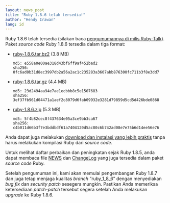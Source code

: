 ```yaml
---
layout: news_post
title: "Ruby 1.8.6 telah tersedia!"
author: "Hendy Irawan"
lang: id
---
```


Ruby 1.8.6 telah tersedia (silakan baca [pengumumannya di milis
Ruby-Talk][1]). Paket *source code* Ruby 1.8.6 tersedia dalam tiga
format:

* [ruby-1.8.6.tar.bz2][2] (3.8 MB)

      md5: e558a0e00ae318d43bf6ff9af452bad2
      sha256: 0fc6ad0b31d8ec3997db2a56a2ac1c235283a3607abb876300fc711b3f8e3dd7

* [ruby-1.8.6.tar.gz][3] (4.4 MB)

      md5: 23d2494aa94e7ae1ecbbb8c5e1507683
      sha256: 3ef37fb961d04471a1aef2c8079d6fab09932e3281d79859d5cd5d426bde0868

* [ruby-1.8.6.zip][4] (5.3 MB)

      md5: 5f4b82cec8f437634e05a3ce9bb3ca67
      sha256: c4b011d66b3f7e3bddbdf61a7404120d5ac80c6b742ad08e7e75b6d14ee56e76

Anda dapat juga melakukan [download dan instalasi yang lebih
praktis](/id/downloads/) tanpa harus melakukan kompilasi Ruby dari
*source code*.

Untuk melihat daftar perbaikan dan peningkatan sejak Ruby 1.8.5, anda
dapat membaca file [NEWS][5] dan [ChangeLog][6] yang juga tersedia dalam
paket *source code* Ruby.

Setelah pengumuman ini, kami akan memulai pengembangan Ruby 1.8.7 dan
juga tetap menjaga kualitas *branch* “ruby\_1\_8\_6” dengan menyediakan
*bug fix* dan *security patch* sesegera mungkin. Pastikan Anda memeriksa
ketersediaan *patch-patch* tersebut segera setelah Anda melakukan
*upgrade* ke Ruby 1.8.6.



[1]: http://blade.nagaokaut.ac.jp/cgi-bin/scat.rb/ruby/ruby-list/43267
[2]: https://cache.ruby-lang.org/pub/ruby/1.8/ruby-1.8.6.tar.bz2
[3]: https://cache.ruby-lang.org/pub/ruby/1.8/ruby-1.8.6.tar.gz
[4]: https://cache.ruby-lang.org/pub/ruby/1.8/ruby-1.8.6.zip
[5]: http://svn.ruby-lang.org/repos/ruby/tags/v1_8_6/NEWS
[6]: http://svn.ruby-lang.org/repos/ruby/tags/v1_8_6/ChangeLog
